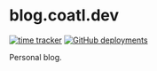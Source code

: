 # blog.coatl.dev
[![time tracker](https://wakatime.com/badge/github/thecesrom/thecesrom.github.io.svg)](https://wakatime.com/badge/github/thecesrom/thecesrom.github.io)
[![GitHub deployments](https://img.shields.io/github/deployments/thecesrom/thecesrom.github.io/github-pages?label=github-pages)](https://blog.coatl.dev/)

Personal blog.
